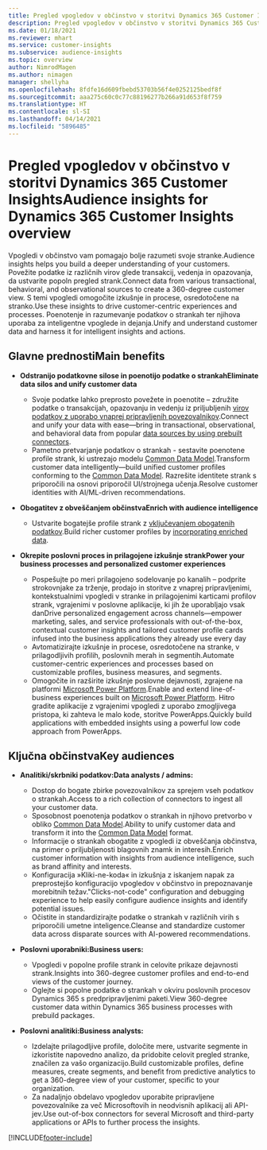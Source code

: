 ```yaml
---
title: Pregled vpogledov v občinstvo v storitvi Dynamics 365 Customer Insights
description: Pregled vpogledov v občinstvo v storitvi Dynamics 365 Customer Insights
ms.date: 01/18/2021
ms.reviewer: mhart
ms.service: customer-insights
ms.subservice: audience-insights
ms.topic: overview
author: NimrodMagen
ms.author: nimagen
manager: shellyha
ms.openlocfilehash: 8fdfe16d609fbebd53703b56f4e0252125bedf8f
ms.sourcegitcommit: aaa275c60c0c77c88196277b266a91d653f8f759
ms.translationtype: HT
ms.contentlocale: sl-SI
ms.lasthandoff: 04/14/2021
ms.locfileid: "5896485"
---
```

# <a name="audience-insights-for-dynamics-365-customer-insights-overview"></a><span data-ttu-id="64f28-103">Pregled vpogledov v občinstvo v storitvi Dynamics 365 Customer Insights</span><span class="sxs-lookup"><span data-stu-id="64f28-103">Audience insights for Dynamics 365 Customer Insights overview</span></span>

<span data-ttu-id="64f28-104">Vpogledi v občinstvo vam pomagajo bolje razumeti svoje stranke.</span><span class="sxs-lookup"><span data-stu-id="64f28-104">Audience insights helps you build a deeper understanding of your customers.</span></span> <span data-ttu-id="64f28-105">Povežite podatke iz različnih virov glede transakcij, vedenja in opazovanja, da ustvarite popoln pregled strank.</span><span class="sxs-lookup"><span data-stu-id="64f28-105">Connect data from various transactional, behavioral, and observational sources to create a 360-degree customer view.</span></span> <span data-ttu-id="64f28-106">S temi vpogledi omogočite izkušnje in procese, osredotočene na stranko.</span><span class="sxs-lookup"><span data-stu-id="64f28-106">Use these insights to drive customer-centric experiences and processes.</span></span> <span data-ttu-id="64f28-107">Poenotenje in razumevanje podatkov o strankah ter njihova uporaba za inteligentne vpoglede in dejanja.</span><span class="sxs-lookup"><span data-stu-id="64f28-107">Unify and understand customer data and harness it for intelligent insights and actions.</span></span>

## <a name="main-benefits"></a><span data-ttu-id="64f28-108">Glavne prednosti</span><span class="sxs-lookup"><span data-stu-id="64f28-108">Main benefits</span></span> 

- <span data-ttu-id="64f28-109">**Odstranijo podatkovne silose in poenotijo podatke o strankah**</span><span class="sxs-lookup"><span data-stu-id="64f28-109">**Eliminate data silos and unify customer data**</span></span>

  - <span data-ttu-id="64f28-110">Svoje podatke lahko preprosto povežete in poenotite – združite podatke o transakcijah, opazovanju in vedenju iz priljubljenih [virov podatkov z uporabo vnaprej pripravljenih povezovalnikov](data-sources.md).</span><span class="sxs-lookup"><span data-stu-id="64f28-110">Connect and unify your data with ease—bring in transactional, observational, and behavioral data from popular [data sources by using prebuilt connectors](data-sources.md).</span></span>
  - <span data-ttu-id="64f28-111">Pametno pretvarjanje podatkov o strankah - sestavite poenotene profile strank, ki ustrezajo modelu [Common Data Model](/common-data-model/).</span><span class="sxs-lookup"><span data-stu-id="64f28-111">Transform customer data intelligently—build unified customer profiles conforming to the [Common Data Model](/common-data-model/).</span></span> <span data-ttu-id="64f28-112">Razrešite identitete strank s priporočili na osnovi priporočil UI/strojnega učenja.</span><span class="sxs-lookup"><span data-stu-id="64f28-112">Resolve customer identities with AI/ML-driven recommendations.</span></span>

- <span data-ttu-id="64f28-113">**Obogatitev z obveščanjem občinstva**</span><span class="sxs-lookup"><span data-stu-id="64f28-113">**Enrich with audience intelligence**</span></span>

  - <span data-ttu-id="64f28-114">Ustvarite bogatejše profile strank z [vključevanjem obogatenih podatkov](enrichment-hub.md).</span><span class="sxs-lookup"><span data-stu-id="64f28-114">Build richer customer profiles by [incorporating enriched data](enrichment-hub.md).</span></span>  

- <span data-ttu-id="64f28-115">**Okrepite poslovni proces in prilagojene izkušnje strank**</span><span class="sxs-lookup"><span data-stu-id="64f28-115">**Power your business processes and personalized customer experiences**</span></span>

  - <span data-ttu-id="64f28-116">Pospešujte po meri prilagojeno sodelovanje po kanalih – podprite strokovnjake za trženje, prodajo in storitve z vnaprej pripravljenimi, kontekstualnimi vpogledi v stranke in prilagojenimi karticami profilov strank, vgrajenimi v poslovne aplikacije, ki jih že uporabljajo vsak dan</span><span class="sxs-lookup"><span data-stu-id="64f28-116">Drive personalized engagement across channels—empower marketing, sales, and service professionals with out-of-the-box, contextual customer insights and tailored customer profile cards infused into the business applications they already use every day</span></span>
  - <span data-ttu-id="64f28-117">Avtomatizirajte izkušnje in procese, osredotočene na stranke, v prilagodljivih profilih, poslovnih merah in segmentih.</span><span class="sxs-lookup"><span data-stu-id="64f28-117">Automate customer-centric experiences and processes based on customizable profiles, business measures, and segments.</span></span>
  - <span data-ttu-id="64f28-118">Omogočite in razširite izkušnje poslovne dejavnosti, zgrajene na platformi [Microsoft Power Platform](https://powerplatform.microsoft.com/).</span><span class="sxs-lookup"><span data-stu-id="64f28-118">Enable and extend line-of-business experiences built on [Microsoft Power Platform](https://powerplatform.microsoft.com/).</span></span> <span data-ttu-id="64f28-119">Hitro gradite aplikacije z vgrajenimi vpogledi z uporabo zmogljivega pristopa, ki zahteva le malo kode, storitve PowerApps.</span><span class="sxs-lookup"><span data-stu-id="64f28-119">Quickly build applications with embedded insights using a powerful low code approach from PowerApps.</span></span>  

## <a name="key-audiences"></a><span data-ttu-id="64f28-120">Ključna občinstva</span><span class="sxs-lookup"><span data-stu-id="64f28-120">Key audiences</span></span>

- <span data-ttu-id="64f28-121">**Analitiki/skrbniki podatkov:**</span><span class="sxs-lookup"><span data-stu-id="64f28-121">**Data analysts / admins:**</span></span>

  - <span data-ttu-id="64f28-122">Dostop do bogate zbirke povezovalnikov za sprejem vseh podatkov o strankah.</span><span class="sxs-lookup"><span data-stu-id="64f28-122">Access to a rich collection of connectors to ingest all your customer data.</span></span>
  - <span data-ttu-id="64f28-123">Sposobnost poenotenja podatkov o strankah in njihovo pretvorbo v obliko [Common Data Model](/common-data-model/).</span><span class="sxs-lookup"><span data-stu-id="64f28-123">Ability to unify customer data and transform it into the [Common Data Model](/common-data-model/) format.</span></span>
  - <span data-ttu-id="64f28-124">Informacije o strankah obogatite z vpogledi iz obveščanja občinstva, na primer o priljubljenosti blagovnih znamk in interesih.</span><span class="sxs-lookup"><span data-stu-id="64f28-124">Enrich customer information with insights from audience intelligence, such as brand affinity and interests.</span></span>
  - <span data-ttu-id="64f28-125">Konfiguracija »Kliki-ne-koda« in izkušnja z iskanjem napak za preprostejšo konfiguracijo vpogledov v občinstvo in prepoznavanje morebitnih težav.</span><span class="sxs-lookup"><span data-stu-id="64f28-125">"Clicks-not-code" configuration and debugging experience to help easily configure audience insights and identify potential issues.</span></span>
  - <span data-ttu-id="64f28-126">Očistite in standardizirajte podatke o strankah v različnih virih s priporočili umetne inteligence.</span><span class="sxs-lookup"><span data-stu-id="64f28-126">Cleanse and standardize customer data across disparate sources with AI-powered recommendations.</span></span>  

- <span data-ttu-id="64f28-127">**Poslovni uporabniki:**</span><span class="sxs-lookup"><span data-stu-id="64f28-127">**Business users:**</span></span>

  - <span data-ttu-id="64f28-128">Vpogledi v popolne profile strank in celovite prikaze dejavnosti strank.</span><span class="sxs-lookup"><span data-stu-id="64f28-128">Insights into 360-degree customer profiles and end-to-end views of the customer journey.</span></span>
  - <span data-ttu-id="64f28-129">Oglejte si popolne podatke o strankah v okviru poslovnih procesov Dynamics 365 s predpripravljenimi paketi.</span><span class="sxs-lookup"><span data-stu-id="64f28-129">View 360-degree customer data within Dynamics 365 business processes with prebuild packages.</span></span>

- <span data-ttu-id="64f28-130">**Poslovni analitiki:**</span><span class="sxs-lookup"><span data-stu-id="64f28-130">**Business analysts:**</span></span>

  - <span data-ttu-id="64f28-131">Izdelajte prilagodljive profile, določite mere, ustvarite segmente in izkoristite napovedno analizo, da pridobite celovit pregled stranke, značilen za vašo organizacijo.</span><span class="sxs-lookup"><span data-stu-id="64f28-131">Build customizable profiles, define measures, create segments, and benefit from predictive analytics to get a 360-degree view of your customer, specific to your organization.</span></span>  
  - <span data-ttu-id="64f28-132">Za nadaljnjo obdelavo vpogledov uporabite pripravljene povezovalnike za več Microsoftovih in neodvisnih aplikacij ali API-jev.</span><span class="sxs-lookup"><span data-stu-id="64f28-132">Use out-of-box connectors for several Microsoft and third-party applications or APIs to further process the insights.</span></span>


[!INCLUDE[footer-include](../includes/footer-banner.md)]